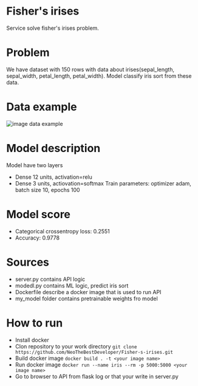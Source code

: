 # Fisher's irises
Service solve fisher's irises problem.

# Problem
We have dataset with 150 rows with data about irises(sepal_length, sepal_width, petal_length, petal_width). 
Model classify iris sort from these data.

# Data example
![image data example](https://hsto.org/web/bb5/c73/107/bb5c7310793b4b7dbc26f873d65fa70f.png)

# Model description
Model have two layers
- Dense 12 units, activation=relu
- Dense 3 units, actiovation=softmax
Train parameters: optimizer adam, batch size 10, epochs 100

# Model score
- Categorical crossentropy loss: 0.2551
- Accuracy: 0.9778

# Sources
- server.py contains API logic
- modedl.py contains ML logic, predict iris sort
- Dockerfile describe a docker image that is used to run API
- my_model folder contains pretrainable weights fro model

# How to run
- Install docker
- Clon repository to your work directory `git clone https://github.com/NeoTheBestDeveloper/Fisher-s-irises.git`
- Build docker image `docker build . -t <your image name>`
- Run docker image `docker run --name iris --rm -p 5000:5000 <your image name>`
- Go to browser to API from flask log or that your write in server.py
